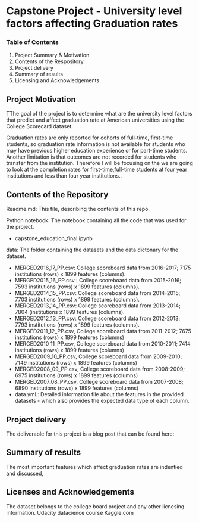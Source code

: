 # Capstone Project - University level factors affecting Graduation rates


### Table of Contents

1. Project Summary & Motivation
2. Contents of the Respository 
3. Project delivery
4. Summary of results
5. Licensing and Acknowledgements

## Project Motivation

TThe goal of the project is to determine what are the university level factors that predict and affect graduation rate at American universities using the College Scorecard dataset.

Graduation rates are only reported for cohorts of full-time, first-time students, so graduation rate information is not available for students who may have previous higher education experience or for part-time students.  Another limitation is that outcomes are not recorded for students who transfer from the institution. Therefore I will be focusing on the we are going to look at the completion rates for first-time,full-time students at four year institutions and less than four year institutions..


## Contents of the Repository

Readme.md:  This file, describing the contents of this repo.

Python notebook: The notebook containing all the code that was used for the project.
 * capstone_education_final.ipynb

 
data: The folder containing the datasets and the data dictonary for the dataset. 
 * MERGED2016_17_PP.csv: College scoreboard data from 2016-2017; 7175 institutions (rows) x 1899 features (columns).
 * MERGED2015_16_PP.csv : College scoreboard data from 2015-2016; 7593 institutions (rows) x 1899 features (columns).
 * MERGED2014_15_PP.csv: College scoreboard data from 2014-2015; 7703 institutions (rows) x 1899 features (columns).
 * MERGED2013_14_PP.csv: College scoreboard data from 2013-2014; 7804 (institutions x 1899 features (columns).
 * MERGED2012_13_PP.csv: College scoreboard data from 2012-2013; 7793 institutions (rows) x 1899 features (columns).
 * MERGED2011_12_PP.csv, College scoreboard data from 2011-2012; 7675 institutions (rows) x 1899 features (columns)
 * MERGED2010_11_PP.csv, College scoreboard data from 2010-2011; 7414 institutions (rows) x 1899 features (columns)
 * MERGED2009_10_PP.csv, College scoreboard data from 2009-2010; 7149 institutions (rows) x 1899 features (columns)
 * MERGED2008_09_PP.csv, College scoreboard data from 2008-2009; 6975 institutions (rows) x 1899 features (columns)
 * MERGED2007_08_PP.csv, College scoreboard data from 2007-2008; 6890 institutions (rows) x 1899 features (columns)
 * data.yml.: Detailed information file about the features in the provided datasets - which also provides the expected data type of each column.


## Project delivery

The deliverable for this project is a blog post that can be found here: 

## Summary of results

The most important features which affect graduation rates are indentied and discussed,

## Licenses and Acknowledgements

The dataset belongs to the college board project and any other  licnesing information. 
Udacity datacience course
Kaggle.com



